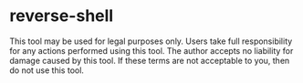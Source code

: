# reverse-shell
This tool may be used for legal purposes only.  Users take full responsibility
for any actions performed using this tool.  The author accepts no liability for
damage caused by this tool.  If these terms are not acceptable to you, then do 
not use this tool.

